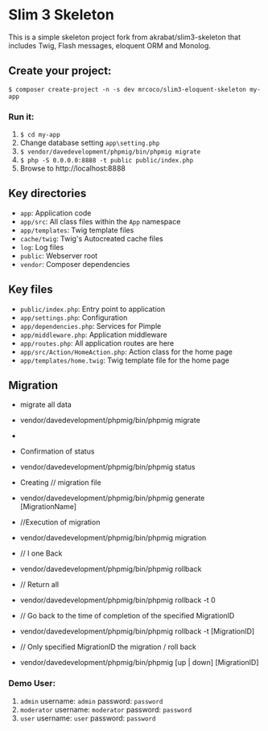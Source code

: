 # Slim 3 Skeleton

This is a simple skeleton project fork from akrabat/slim3-skeleton that includes Twig, Flash messages, eloquent ORM and Monolog.

## Create your project:

    $ composer create-project -n -s dev mrcoco/slim3-eloquent-skeleton my-app

### Run it:

1. `$ cd my-app`
2. Change database setting `app\setting.php`
3. `$ vendor/davedevelopment/phpmig/bin/phpmig migrate`
4. `$ php -S 0.0.0.0:8888 -t public public/index.php`
5. Browse to http://localhost:8888

## Key directories

* `app`: Application code
* `app/src`: All class files within the `App` namespace
* `app/templates`: Twig template files
* `cache/twig`: Twig's Autocreated cache files
* `log`: Log files
* `public`: Webserver root
* `vendor`: Composer dependencies

## Key files

* `public/index.php`: Entry point to application
* `app/settings.php`: Configuration
* `app/dependencies.php`: Services for Pimple
* `app/middleware.php`: Application middleware
* `app/routes.php`: All application routes are here
* `app/src/Action/HomeAction.php`: Action class for the home page
* `app/templates/home.twig`: Twig template file for the home page

## Migration
*  migrate all data
* vendor/davedevelopment/phpmig/bin/phpmig migrate
*
* Confirmation of status
* vendor/davedevelopment/phpmig/bin/phpmig status

* Creating // migration file
* vendor/davedevelopment/phpmig/bin/phpmig generate [MigrationName]

* //Execution of migration
* vendor/davedevelopment/phpmig/bin/phpmig migration

* // I one Back
* vendor/davedevelopment/phpmig/bin/phpmig rollback

* // Return all
* vendor/davedevelopment/phpmig/bin/phpmig rollback -t 0

* // Go back to the time of completion of the specified MigrationID
* vendor/davedevelopment/phpmig/bin/phpmig rollback -t [MigrationID]

* // Only specified MigrationID the migration / roll back
* vendor/davedevelopment/phpmig/bin/phpmig [up | down] [MigrationID]

### Demo User:

1. `admin` username: `admin` password: `password` 
2. `moderator` username: `moderator` password: `password` 
3. `user` username: `user` password: `password` 
